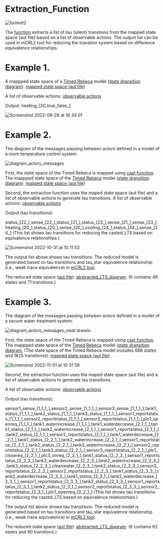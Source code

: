 # Extraction_Function


![toolset2](https://user-images.githubusercontent.com/45528113/199018279-066288d4-5203-4760-9954-371946a72510.jpg)




The <a href="https://github.com/fereidoun-moradi/Extraction_Function/blob/main/extraction_function">function</a> extracts a list of tau (silent) transtions 
from the mapped state space (aut file) based on a list of observable actions. The output list can be used in mCRL2 tool for reducing the transtion system based on difference equivalence relationships.


# Example 1.
A mappped state space of a <a href="https://github.com/fereidoun-moradi/Abstraction-tool/blob/main/RV-Example.rebeca">Timed Rebeca</a> model (<a href="https://github.com/fereidoun-moradi/cast_function/blob/main/RV_Example.png">state dransition diagram</a>): <a href="https://github.com/fereidoun-moradi/cast_function/blob/main/castfile.aut">mapped state space (aut file)</a>

A list of observable actions:  <a href="https://github.com/fereidoun-moradi/Extraction_Function/blob/main/observable_actions.txt">observable actions</a>

Output: heating_[20_true_false_]


![Screenshot 2022-08-28 at 16 34 01](https://user-images.githubusercontent.com/45528113/187079441-b0a7669a-6f8a-48f2-bb1d-fc9182e52985.png)

# Example 2.
The diagram of the messages passing between actors defined in a model of a room temperature control system.

![diagram_actors_messages](https://user-images.githubusercontent.com/45528113/198962230-89231591-082f-4591-b449-b58471ea3488.jpg)

First, the state space of the Timed Rebeca is mapped using <a href="https://github.com/fereidoun-moradi/cast_function/blob/main/OneRoomTemp_mode.rebeca">cast function</a>.
The mappped state space of the <a href="https://github.com/fereidoun-moradi/cast_function/blob/main/OneRoomTemp_mode.rebeca">Timed Rebeca</a> model (<a href="https://github.com/fereidoun-moradi/cast_function/blob/main/state_transition_diagram.png">state dransition diagram</a>): <a href="https://github.com/fereidoun-moradi/cast_function/blob/main/castfile_exp2.aut">mapped state space (aut file)</a>


Second, the extraction function uses the maped state space (aut file) and a list of observable actions to generate tau transitions. 
A list of observable actions:  <a href="https://github.com/fereidoun-moradi/Extraction_Function/blob/main/observable_actions_exp2.txt">observable actions</a>

Output (tau transitions): 

status_[22_],sense_[22_],status_[21_],status_[23_],sense_[21_],sense_[23_],heating_[20_],status_[20_],sense_[20_],cooling_[24_],status_[24_],sense_[24_]
(This list shows tau transitions for reducing the casted_LTS based on equivalence relationships.)


![Screenshot 2022-10-31 at 10 11 53](https://user-images.githubusercontent.com/45528113/198972831-22fd55fc-ffb1-442d-b6e4-eca6a1a7b06c.png)


The output list above shows tau transitions.
The reduced model is generated based on tau transitions and tau_star equivalence relationship (i.e., weak trace equivalence) in <a href="https://github.com/fereidoun-moradi/mCRL2">mCRL2 tool</a>.

The reduced state space (<a href="https://github.com/fereidoun-moradi/extraction_Function/blob/main/OneRoomTemp_mode_casted_tau_star.lts">aut file</a>): <a href="https://github.com/fereidoun-moradi/extraction_Function/blob/main/abstracted_LTS_exp2.png">abstracted_LTS_diagram</a>. (It contains 49 states and 71 transtions.)


# Example 3.
The diagram of the messages passing between actors defined in a model of a secure water treatment system.

![diagram_actors_messages_swat drawio](https://user-images.githubusercontent.com/45528113/199199300-2946742b-285a-46f4-b825-2d81adfcd6ee.png)

First, the state space of the Timed Rebeca is mapped using <a href="https://github.com/fereidoun-moradi/cast_function/blob/main/OneRoomTemp_mode.rebeca">cast function</a>.
The mappped state space of the <a href="https://github.com/fereidoun-moradi/cast_function/blob/main/SWaT_Time_WithoutAttacks.rebeca">Timed Rebeca</a> model (<a href="https://github.com/fereidoun-moradi/cast_function/blob/main/SWaT_Time_WithoutAttacks.pdf">state dransition diagram</a>, (The state space of the Timed Rebeca model includes 688 states and 1825 transtions)): <a href="https://github.com/fereidoun-moradi/cast_function/blob/main/castfile_exp3.aut">mapped state space (aut file)</a>


![Screenshot 2022-11-01 at 10 31 59](https://user-images.githubusercontent.com/45528113/199203830-1efc2b37-976d-4a3d-8807-baec7d2ff869.png)


Second, the extraction function uses the maped state space (aut file) and a list of observable actions to generate tau transitions. 

A list of observable actions:  <a href="https://github.com/fereidoun-moradi/Extraction_Function/blob/main/observable_actions_exp3.txt">observable actions</a>

Output (tau transitions): 

sensor1_sense_[1_1_1_],sensor2_sense_[1_1_1_],sensor3_sense_[1_1_1_],tank1_status_[1_1_1_],tank2_status_[1_1_1_],tank3_status_[1_1_1_],sensor1_reportstatus_[1_1_1_],sensor2_reportstatus_[1_1_1_],sensor3_reportstatus_[1_1_1_],plc1_openreq_[1_1_1_],tank1_waterincrease_[1_1_1_],tank1_waterdecrease_[2_1_1_],tank1_status_[2_1_1_],tank2_waterincrease_[2_1_1_],sensor1_reportstatus_[2_1_1_],tank2_status_[2_1_1_],sensor2_reportstatus_[2_1_1_],tank1_waterdecrease_[2_2_1_],tank1_status_[2_2_1_],tank2_waterincrease_[2_2_1_],sensor1_reportstatus_[2_2_1_],tank2_status_[2_2_1_],tank3_waterincrease_[2_2_1_],sensor2_reportstatus_[2_2_1_],tank3_status_[2_2_1_],sensor3_reportstatus_[2_2_1_],plc1_closereq_[2_2_1_],plc3_onreq_[2_2_1_],tank1_status_[2_2_3_],sensor1_reportstatus_[2_2_3_],tank3_waterdecrease_[2_2_3_],tank2_waterincrease_[2_2_3_],tank3_status_[2_2_3_],cleanwater_[2_2_3_],tank2_status_[2_2_3_],sensor3_reportstatus_[2_2_3_],sensor2_reportstatus_[2_2_3_],tank1_status_[2_3_3_],tank2_waterdecrease_[2_3_3_],tank1_status_[2_3_1_],tank2_waterdecrease_[2_3_1_],sensor1_reportstatus_[2_3_3_],tank2_status_[2_3_3_],sensor1_reportstatus_[2_3_1_],tank2_status_[2_3_1_],sensor2_reportstatus_[2_3_3_],sensor2_reportstatus_[2_3_1_],plc1_openreq_[2_2_1_]
(This list shows tau transitions for reducing the casted_LTS based on equivalence relationships.)

The output list above shows tau transitions.
The reduced model is generated based on tau transitions and tau_star equivalence relationship (i.e., weak trace equivalence) in <a href="https://github.com/fereidoun-moradi/mCRL2">mCRL2 tool</a>.

The reduced state space (<a href="https://github.com/fereidoun-moradi/extraction_Function/blob/main/SWaT_Time_WithoutAttacks_casted_v2_tau_star.lts">aut file</a>): <a href="https://github.com/fereidoun-moradi/extraction_Function/blob/main/reduced_state_space_swat.png">abstracted_LTS_diagram</a>. (It contains 62 states and 90 transtions.)

